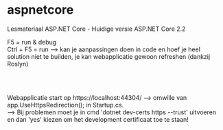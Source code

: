 # aspnetcore
Lesmateriaal ASP.NET Core - Huidige versie ASP.NET Core 2.2

F5 = run & debug <br />
Ctrl  + F5 = run --> kan je aanpassingen doen in code en hoef je heel solution niet te builden, je kan webapplicatie gewoon refreshen (dankzij Roslyn) <br />

<br />
<br />

Webapplicatie start op https://localhost:44304/ --> omwille van app.UseHttpsRedirection(); in Startup.cs. <br />
--> Bij problemen moet je in cmd 'dotnet dev-certs https --trust' uitvoeren en dan 'yes' kiezen om het development certificaat toe te staan!
<br />
